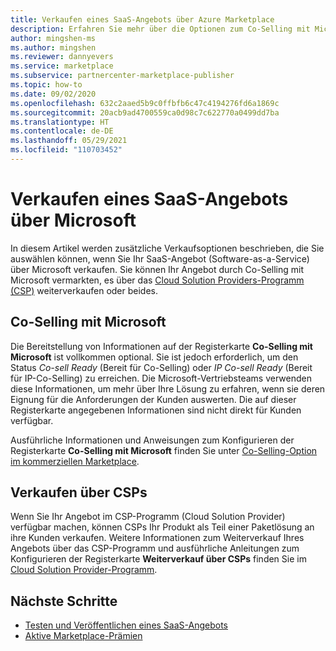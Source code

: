 ```yaml
---
title: Verkaufen eines SaaS-Angebots über Azure Marketplace
description: Erfahren Sie mehr über die Optionen zum Co-Selling mit Microsoft und zum Weiterverkaufen über das CSP-Programm (Cloud Solution Provider) für Ihr SaaS-Angebot (Software-as-a-Service) in Azure Marketplace.
author: mingshen-ms
ms.author: mingshen
ms.reviewer: dannyevers
ms.service: marketplace
ms.subservice: partnercenter-marketplace-publisher
ms.topic: how-to
ms.date: 09/02/2020
ms.openlocfilehash: 632c2aaed5b9c0ffbfb6c47c4194276fd6a1869c
ms.sourcegitcommit: 20acb9ad4700559ca0d98c7c622770a0499dd7ba
ms.translationtype: HT
ms.contentlocale: de-DE
ms.lasthandoff: 05/29/2021
ms.locfileid: "110703452"
---
```

# <a name="sell-a-saas-offer-through-microsoft"></a>Verkaufen eines SaaS-Angebots über Microsoft

In diesem Artikel werden zusätzliche Verkaufsoptionen beschrieben, die Sie auswählen können, wenn Sie Ihr SaaS-Angebot (Software-as-a-Service) über Microsoft verkaufen. Sie können Ihr Angebot durch Co-Selling mit Microsoft vermarkten, es über das [Cloud Solution Providers-Programm (CSP)](cloud-solution-providers.md) weiterverkaufen oder beides.

## <a name="co-sell-with-microsoft"></a>Co-Selling mit Microsoft

Die Bereitstellung von Informationen auf der Registerkarte **Co-Selling mit Microsoft** ist vollkommen optional. Sie ist jedoch erforderlich, um den Status _Co-sell Ready_ (Bereit für Co-Selling) oder _IP Co-sell Ready_ (Bereit für IP-Co-Selling) zu erreichen. Die Microsoft-Vertriebsteams verwenden diese Informationen, um mehr über Ihre Lösung zu erfahren, wenn sie deren Eignung für die Anforderungen der Kunden auswerten. Die auf dieser Registerkarte angegebenen Informationen sind nicht direkt für Kunden verfügbar.

Ausführliche Informationen und Anweisungen zum Konfigurieren der Registerkarte **Co-Selling mit Microsoft** finden Sie unter [Co-Selling-Option im kommerziellen Marketplace](./co-sell-configure.md).

## <a name="resell-through-csps"></a>Verkaufen über CSPs

Wenn Sie Ihr Angebot im CSP-Programm (Cloud Solution Provider) verfügbar machen, können CSPs Ihr Produkt als Teil einer Paketlösung an ihre Kunden verkaufen. Weitere Informationen zum Weiterverkauf Ihres Angebots über das CSP-Programm und ausführliche Anleitungen zum Konfigurieren der Registerkarte **Weiterverkauf über CSPs** finden Sie im [Cloud Solution Provider-Programm](cloud-solution-providers.md).

## <a name="next-steps"></a>Nächste Schritte

- [Testen und Veröffentlichen eines SaaS-Angebots](test-publish-saas-offer.md)
- [Aktive Marketplace-Prämien](marketplace-rewards.md)
